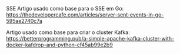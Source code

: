 SSE
Artigo usado como base para o SSE em Go: https://thedevelopercafe.com/articles/server-sent-events-in-go-595ae2740c7a

Artigo usado como base para criar o cluster Kafka: https://betterprogramming.pub/a-simple-apache-kafka-cluster-with-docker-kafdrop-and-python-cf45ab99e2b9

